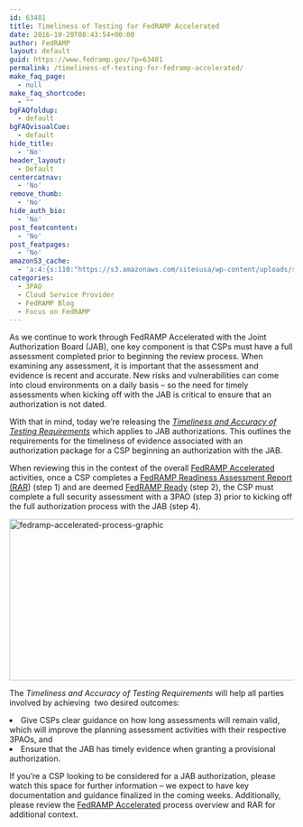 ```yaml
---
id: 63481
title: Timeliness of Testing for FedRAMP Accelerated
date: 2016-10-20T08:43:54+00:00
author: FedRAMP
layout: default
guid: https://www.fedramp.gov/?p=63481
permalink: /timeliness-of-testing-for-fedramp-accelerated/
make_faq_page:
  - null
make_faq_shortcode:
  - ""
bgFAQfoldup:
  - default
bgFAQvisualCue:
  - default
hide_title:
  - 'No'
header_layout:
  - Default
centercatnav:
  - 'No'
remove_thumb:
  - 'No'
hide_auth_bio:
  - 'No'
post_featcontent:
  - 'No'
post_featpages:
  - 'No'
amazonS3_cache:
  - 'a:4:{s:110:"https://s3.amazonaws.com/sitesusa/wp-content/uploads/sites/482/2016/10/FedRAMP-Accelerated-Process-Graphic.png";i:63491;s:138:"https://s3.amazonaws.com/sitesusa/wp-content/uploads/sites/482/2016/10/FedRAMP-JAB-P-ATO-Timeliness-Accuracy-Testing-Requirements-v1-0.pdf";i:63471;s:127:"https://s3.amazonaws.com/sitesusa/wp-content/uploads/sites/482/2016/10/FedRAMP-Readiness-Assessment-Report-Template_102116.docx";a:1:{s:9:"timestamp";i:1485493487;}s:118:"https://s3.amazonaws.com/sitesusa/wp-content/uploads/sites/482/2016/10/FedRAMP-Accelerated-Process-Graphic-300x118.png";i:63491;}'
categories:
  - 3PAO
  - Cloud Service Provider
  - FedRAMP Blog
  - Focus on FedRAMP
---
```

As we continue to work through FedRAMP Accelerated with the Joint Authorization Board (JAB), one key component is that CSPs must have a full assessment completed prior to beginning the review process. When examining any assessment, it is important that the assessment and evidence is recent and accurate. New risks and vulnerabilities can come into cloud environments on a daily basis &#8211; so the need for timely assessments when kicking off with the JAB is critical to ensure that an authorization is not dated.

With that in mind, today we’re releasing the [_Timeliness and Accuracy of Testing Requirements_](https://s3.amazonaws.com/sitesusa/wp-content/uploads/sites/482/2016/10/FedRAMP-JAB-P-ATO-Timeliness-Accuracy-Testing-Requirements-v1-0.pdf) which applies to JAB authorizations. This outlines the requirements for the timeliness of evidence associated with an authorization package for a CSP beginning an authorization with the JAB. 

When reviewing this in the context of the overall [FedRAMP Accelerated ](https://www.fedramp.gov/participate/fedramp-accelerated-process/)activities, once a CSP completes a [FedRAMP Readiness Assessment Report (RAR](https://s3.amazonaws.com/sitesusa/wp-content/uploads/sites/482/2016/10/FedRAMP-Readiness-Assessment-Report-Template_102116.docx)) (step 1) and are deemed [FedRAMP Ready](https://www.fedramp.gov/the-next-step-in-getting-vendors-into-fedramp/) (step 2), the CSP must complete a full security assessment with a 3PAO (step 3) prior to kicking off the full authorization process with the JAB (step 4). 

<img class="size-full wp-image-63491 aligncenter" src="https://s3.amazonaws.com/sitesusa/wp-content/uploads/sites/482/2016/10/FedRAMP-Accelerated-Process-Graphic.png" alt="fedramp-accelerated-process-graphic" width="729" height="286" srcset="https://s3.amazonaws.com/sitesusa/wp-content/uploads/sites/482/2016/10/FedRAMP-Accelerated-Process-Graphic.png 729w, https://s3.amazonaws.com/sitesusa/wp-content/uploads/sites/482/2016/10/FedRAMP-Accelerated-Process-Graphic-300x118.png 300w" sizes="(max-width: 729px) 100vw, 729px" />

The _Timeliness and Accuracy of Testing Requirements_ will help all parties involved by achieving  two desired outcomes:

<li style="font-weight: 400">
  Give CSPs clear guidance on how long assessments will remain valid, which will improve the planning assessment activities with their respective 3PAOs, and
</li>
<li style="font-weight: 400">
  Ensure that the JAB has timely evidence when granting a provisional authorization.
</li>

If you’re a CSP looking to be considered for a JAB authorization, please watch this space for further information &#8211; we expect to have key documentation and guidance finalized in the coming weeks. Additionally, please review the [FedRAMP Accelerated](https://www.fedramp.gov/participate/fedramp-accelerated-process/) process overview and RAR for additional context.